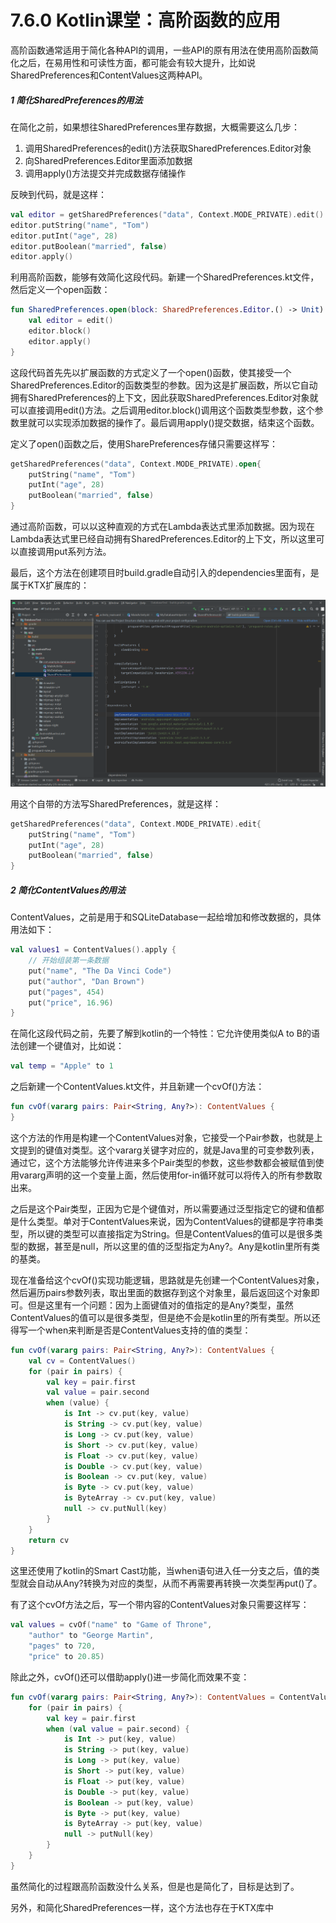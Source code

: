 # 7.6.0 Kotlin课堂：高阶函数的应用

高阶函数通常适用于简化各种API的调用，一些API的原有用法在使用高阶函数简化之后，在易用性和可读性方面，都可能会有较大提升，比如说SharedPreferences和ContentValues这两种API。

##### 1 简化SharedPreferences的用法

在简化之前，如果想往SharedPreferences里存数据，大概需要这么几步：

1. 调用SharedPreferences的edit()方法获取SharedPreferences.Editor对象
2. 向SharedPreferences.Editor里面添加数据
3. 调用apply()方法提交并完成数据存储操作

反映到代码，就是这样：

```kotlin
val editor = getSharedPreferences("data", Context.MODE_PRIVATE).edit()
editor.putString("name", "Tom")
editor.putInt("age", 28)
editor.putBoolean("married", false)
editor.apply()
```

利用高阶函数，能够有效简化这段代码。新建一个SharedPreferences.kt文件，然后定义一个open函数：

```kotlin
fun SharedPreferences.open(block: SharedPreferences.Editor.() -> Unit) {
    val editor = edit()
    editor.block()
    editor.apply()
}
```

这段代码首先先以扩展函数的方式定义了一个open()函数，使其接受一个SharedPreferences.Editor的函数类型的参数。因为这是扩展函数，所以它自动拥有SharedPreferences的上下文，因此获取SharedPreferences.Editor对象就可以直接调用edit()方法。之后调用editor.block()调用这个函数类型参数，这个参数里就可以实现添加数据的操作了。最后调用apply()提交数据，结束这个函数。

定义了open()函数之后，使用SharePreferences存储只需要这样写：

```kotlin
getSharedPreferences("data", Context.MODE_PRIVATE).open{
    putString("name", "Tom")
    putInt("age", 28)
    putBoolean("married", false)
}
```

通过高阶函数，可以以这种直观的方式在Lambda表达式里添加数据。因为现在Lambda表达式里已经自动拥有SharedPreferences.Editor的上下文，所以这里可以直接调用put系列方法。

最后，这个方法在创建项目时build.gradle自动引入的dependencies里面有，是属于KTX扩展库的：

![1673274443803](image/7.6.0Kotlin课堂：高阶函数的应用/1673274443803.png)

用这个自带的方法写SharedPreferences，就是这样：

```kotlin
getSharedPreferences("data", Context.MODE_PRIVATE).edit{
    putString("name", "Tom")
    putInt("age", 28)
    putBoolean("married", false)
}
```

##### 2 简化ContentValues的用法

ContentValues，之前是用于和SQLiteDatabase一起给增加和修改数据的，具体用法如下：

```kotlin
val values1 = ContentValues().apply {
	// 开始组装第一条数据
	put("name", "The Da Vinci Code")
	put("author", "Dan Brown")
	put("pages", 454)
	put("price", 16.96)
}
```

在简化这段代码之前，先要了解到kotlin的一个特性：它允许使用类似A to B的语法创建一个键值对，比如说：

```kotlin
val temp = "Apple" to 1
```

之后新建一个ContentValues.kt文件，并且新建一个cvOf()方法：

```kotlin
fun cvOf(vararg pairs: Pair<String, Any?>): ContentValues {  
}
```

这个方法的作用是构建一个ContentValues对象，它接受一个Pair参数，也就是上文提到的键值对类型。这个vararg关键字对应的，就是Java里的可变参数列表，通过它，这个方法能够允许传进来多个Pair类型的参数，这些参数都会被赋值到使用vararg声明的这一个变量上面，然后使用for-in循环就可以将传入的所有参数取出来。

之后是这个Pair类型，正因为它是个键值对，所以需要通过泛型指定它的键和值都是什么类型。单对于ContentValues来说，因为ContentValues的键都是字符串类型，所以键的类型可以直接指定为String。但是ContentValues的值可以是很多类型的数据，甚至是null，所以这里的值的泛型指定为Any?。Any是kotlin里所有类的基类。

现在准备给这个cvOf()实现功能逻辑，思路就是先创建一个ContentValues对象，然后遍历pairs参数列表，取出里面的数据存到这个对象里，最后返回这个对象即可。但是这里有一个问题：因为上面键值对的值指定的是Any?类型，虽然ContentValues的值可以是很多类型，但是绝不会是kotlin里的所有类型。所以还得写一个when来判断是否是ContentValues支持的值的类型：

```kotlin
fun cvOf(vararg pairs: Pair<String, Any?>): ContentValues {
    val cv = ContentValues()
    for (pair in pairs) {
        val key = pair.first
        val value = pair.second
        when (value) {
            is Int -> cv.put(key, value)
            is String -> cv.put(key, value)
            is Long -> cv.put(key, value)
            is Short -> cv.put(key, value)
            is Float -> cv.put(key, value)
            is Double -> cv.put(key, value)
            is Boolean -> cv.put(key, value)
            is Byte -> cv.put(key, value)
            is ByteArray -> cv.put(key, value)
            null -> cv.putNull(key)
        }
    }
    return cv
}
```

这里还使用了kotlin的Smart Cast功能，当when语句进入任一分支之后，值的类型就会自动从Any?转换为对应的类型，从而不再需要再转换一次类型再put()了。

有了这个cvOf方法之后，写一个带内容的ContentValues对象只需要这样写：

```kotlin
val values = cvOf("name" to "Game of Throne",
    "author" to "George Martin",
    "pages" to 720,
    "price" to 20.85)
```

除此之外，cvOf()还可以借助apply()进一步简化而效果不变：

```kotlin
fun cvOf(vararg pairs: Pair<String, Any?>): ContentValues = ContentValues().apply {
    for (pair in pairs) {
        val key = pair.first
        when (val value = pair.second) {
            is Int -> put(key, value)
            is String -> put(key, value)
            is Long -> put(key, value)
            is Short -> put(key, value)
            is Float -> put(key, value)
            is Double -> put(key, value)
            is Boolean -> put(key, value)
            is Byte -> put(key, value)
            is ByteArray -> put(key, value)
            null -> putNull(key)
        }
    }
}
```

虽然简化的过程跟高阶函数没什么关系，但是也是简化了，目标是达到了。

另外，和简化SharedPreferences一样，这个方法也存在于KTX库中

